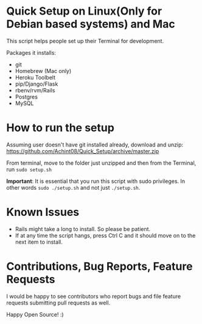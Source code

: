 # Quick Setup on Linux(Only for Debian based systems) and Mac

This script helps people set up their Terminal for development.

Packages it installs:
- git
- Homebrew (Mac only)
- Heroku Toolbelt
- pip/Django/Flask
- rbenv/rvm/Rails
- Postgres
- MySQL

# How to run the setup

Assuming user doesn't have git installed already, download and unzip: https://github.com/Achint08/Quick_Setup/archive/master.zip

From terminal, move to the folder just unzipped and then from the Terminal, run `sudo setup.sh`

**Important**: It is essential that you run this script with sudo privileges. In other words `sudo ./setup.sh` and not just `./setup.sh`.

# Known Issues

- Rails might take a long to install. So please be patient.
- If at any time the script hangs, press Ctrl C and it should move on to the next item to install.

# Contributions, Bug Reports, Feature Requests

I would be happy to see contributors who report bugs and file feature requests submitting pull requests as well.

Happy Open Source! :)